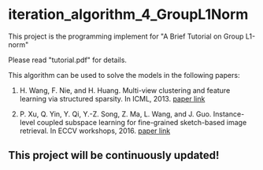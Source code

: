 # iteration_algorithm_4_GroupL1Norm
This project is the programming implement for "A Brief Tutorial on Group L1-norm"

Please read "tutorial.pdf" for details.

This algorithm can be used to solve the models in the following papers:

1. H. Wang, F. Nie, and H. Huang. Multi-view clustering and feature learning via structured sparsity. In ICML, 2013.
[paper link](http://proceedings.mlr.press/v28/wang13c.pdf "please click")

2. P. Xu, Q. Yin, Y. Qi, Y.-Z. Song, Z. Ma, L. Wang, and J. Guo. Instance-level coupled subspace learning for fine-grained sketch-based image retrieval. In ECCV workshops, 2016.
[paper link](http://www.pengxu.net/document/ECCV2016/ECCVW2016.pdf "please click")

## This project will be continuously updated!